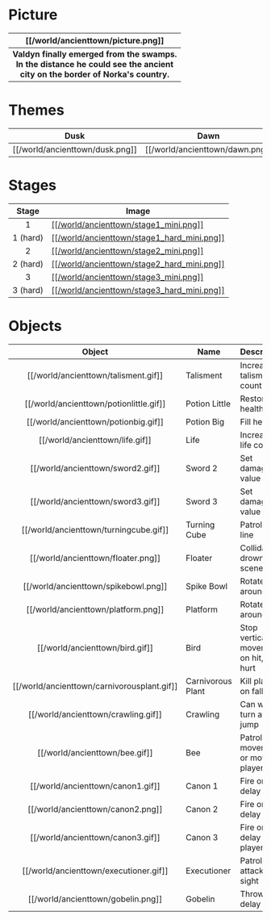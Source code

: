 # Picture
| [[/world/ancienttown/picture.png]] |
| :---: |
| **Valdyn finally emerged from the swamps.<br/>In the distance he could see the ancient<br/>city on the border of Norka's country.** |

# Themes
| Dusk | Dawn | Day |
| --- | --- | --- |
| [[/world/ancienttown/dusk.png]] | [[/world/ancienttown/dawn.png]] | [[/world/ancienttown/day.png]] |

# Stages
| Stage | Image |
| :---: | --- |
| 1 | [[[/world/ancienttown/stage1_mini.png]]](https://raw.githubusercontent.com/b3dgs/lionheart-remake/master/lionheart-game/src/main/resources/com/b3dgs/lionheart/levels/ancienttown/stage6.png) |
| 1 (hard) | [[[/world/ancienttown/stage1_hard_mini.png]]](https://raw.githubusercontent.com/b3dgs/lionheart-remake/master/lionheart-game/src/main/resources/com/b3dgs/lionheart/levels/ancienttown/stage6_hard.png) |
| 2 | [[[/world/ancienttown/stage2_mini.png]]](https://raw.githubusercontent.com/b3dgs/lionheart-remake/master/lionheart-game/src/main/resources/com/b3dgs/lionheart/levels/ancienttown/stage7.png) |
| 2 (hard) | [[[/world/ancienttown/stage2_hard_mini.png]]](https://raw.githubusercontent.com/b3dgs/lionheart-remake/master/lionheart-game/src/main/resources/com/b3dgs/lionheart/levels/ancienttown/stage7_hard.png) |
| 3 | [[[/world/ancienttown/stage3_mini.png]]](https://raw.githubusercontent.com/b3dgs/lionheart-remake/master/lionheart-game/src/main/resources/com/b3dgs/lionheart/levels/ancienttown/stage8.png) |
| 3 (hard) | [[[/world/ancienttown/stage3_hard_mini.png]]](https://raw.githubusercontent.com/b3dgs/lionheart-remake/master/lionheart-game/src/main/resources/com/b3dgs/lionheart/levels/ancienttown/stage8_hard.png) |

# Objects
| Object | Name | Description |
| :---: | --- | --- |
| [[/world/ancienttown/talisment.gif]] | Talisment | Increases talisment count |
| [[/world/ancienttown/potionlittle.gif]] | Potion Little | Restore one health |
| [[/world/ancienttown/potionbig.gif]] | Potion Big | Fill health |
| [[/world/ancienttown/life.gif]] | Life | Increase life count |
| [[/world/ancienttown/sword2.gif]] | Sword 2 | Set damages value to 2 |
| [[/world/ancienttown/sword3.gif]] | Sword 3 | Set damages value to 3 |
| [[/world/ancienttown/turningcube.gif]] | Turning Cube | Patrol on line |
| [[/world/ancienttown/floater.png]] | Floater | Collidable drowning scenery |
| [[/world/ancienttown/spikebowl.png]] | Spike Bowl | Rotate around |
| [[/world/ancienttown/platform.png]] | Platform | Rotate around |
| [[/world/ancienttown/bird.gif]] | Bird | Stop vertical movement on hit, or hurt |
| [[/world/ancienttown/carnivorousplant.gif]] | Carnivorous Plant | Kill player on fall |
| [[/world/ancienttown/crawling.gif]] | Crawling | Can walk, turn and jump |
| [[/world/ancienttown/bee.gif]] | Bee | Patrol movement or move on player |
| [[/world/ancienttown/canon1.gif]] | Canon 1 | Fire on delay |
| [[/world/ancienttown/canon2.png]] | Canon 2 | Fire on delay |
| [[/world/ancienttown/canon3.gif]] | Canon 3 | Fire on delay to player |
| [[/world/ancienttown/executioner.gif]] | Executioner | Patrol and attack on sight |
| [[/world/ancienttown/gobelin.png]] | Gobelin | Throw on delay |
